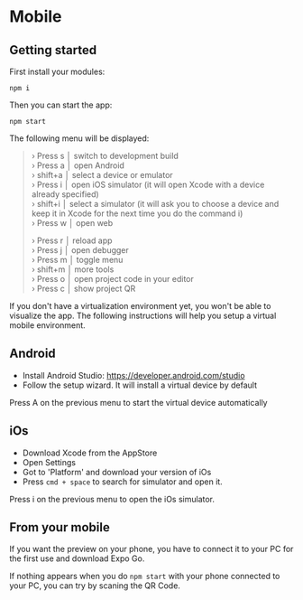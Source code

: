 # Mobile

## Getting started

First install your modules:

```
npm i
```

Then you can start the app:

```
npm start
```

The following menu will be displayed:

> › Press s │ switch to development build <br>
> › Press a │ open Android<br>
> › shift+a │ select a device or emulator<br>
> › Press i │ open iOS simulator (it will open Xcode with a device already specified)<br>
> › shift+i │ select a simulator (it will ask you to choose a device and keep it in Xcode for the next time you do the command i)<br>
> › Press w │ open web
>
> › Press r │ reload app<br>
> › Press j │ open debugger<br>
> › Press m │ toggle menu<br>
> › shift+m │ more tools<br>
> › Press o │ open project code in your editor<br>
> › Press c │ show project QR<br>

If you don't have a virtualization environment yet, you won't be able to visualize the app. The following instructions will help you setup a virtual mobile environment.

## Android

- Install Android Studio: https://developer.android.com/studio<br>
- Follow the setup wizard. It will install a virtual device by default<br>

Press A on the previous menu to start the virtual device automatically

## iOs

- Download Xcode from the AppStore
- Open Settings
- Got to 'Platform' and download your version of iOs
- Press `cmd + space` to search for simulator and open it.

Press i on the previous menu to open the iOs simulator.

## From your mobile

If you want the preview on your phone, you have to connect it to your PC for the first use and download Expo Go.

If nothing appears when you do `npm start` with your phone connected to your PC, you can try by scaning the QR Code.
